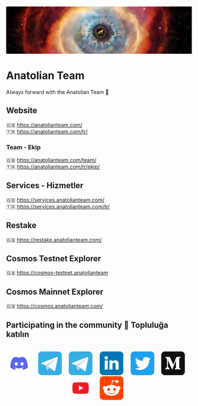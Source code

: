 [![Anatolian-Team-GitHub-Banner](https://github.com/AnatolianTeam/.github/raw/main/profile/static/Anatolian-Team-GitHub-Banner-N.jpg)](https://anatolianteam.com/)

# Anatolian Team
Always forward with the Anatolian Team 🐆

## Website
🇬🇧 https://anatolianteam.com/ <br />
🇹🇷 https://anatolianteam.com/tr/

### Team - Ekip
🇬🇧 https://anatolianteam.com/team/ <br />
🇹🇷 https://anatolianteam.com/tr/ekip/

## Services - Hizmetler
🇬🇧 https://services.anatolianteam.com/ <br />
🇹🇷 https://services.anatolianteam.com/tr/

## Restake 
🇬🇧 https://restake.anatolianteam.com/

## Cosmos Testnet Explorer
🇬🇧 https://cosmos-testnet.anatolianteam

## Cosmos Mainnet Explorer
🇬🇧 https://cosmos.anatolianteam.com/

## Participating in the community 🙋 Topluluğa katılın

<br/>

<div align="center">
  <a href="https://discord.gg/AnatolianTeam#9538"><img src="https://github.com/AnatolianTeam/.github/raw/main/profile/static/discord.svg" width="64" /></a>
  &nbsp; &nbsp;
  <a href="https://t.me/AnatolianTeamduyuru"><img src="https://github.com/AnatolianTeam/.github/raw/main/profile/static/telegram.svg" width="64" /></a>
  &nbsp; &nbsp;
  <a href="https://t.me/AnatolianTeam"><img src="https://github.com/AnatolianTeam/.github/raw/main/profile/static/telegram.svg" width="64" /></a>
  &nbsp; &nbsp;
  <a href="https://www.linkedin.com/company/anatolianteam"><img src="https://github.com/AnatolianTeam/.github/raw/main/profile/static/linkedin.svg" width="64" /></a>
  &nbsp; &nbsp;
  <a href="https://twitter.com/AnatolianTeam"><img src="https://github.com/AnatolianTeam/.github/raw/main/profile/static/twitter.svg" width="64" /></a>
  &nbsp; &nbsp;
  <a href="https://medium.com/AnatolianTeam"><img src="https://github.com/AnatolianTeam/.github/raw/main/profile/static/medium.svg" width="64" /></a>
  &nbsp; &nbsp;
  <a href="https://www.youtube.com/@AnatolianTeam"><img src="https://github.com/AnatolianTeam/.github/raw/main/profile/static/youtube.svg" width="64" /></a>
  &nbsp; &nbsp;
  <a href="https://www.reddit.com/r/AnatolianTeam" target="_blank" rel="noopener noreferrer"><img src="https://github.com/AnatolianTeam/.github/raw/main/profile/static/reddit.svg" width="64" /></a>  
  &nbsp; &nbsp;
</div>

